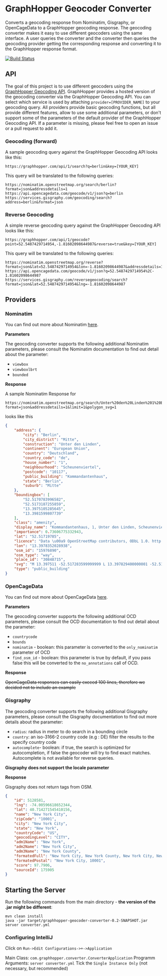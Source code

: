 # GraphHopper Geocoder Converter

Converts a geocoding response from Nominatim, Gisgraphy, or OpenCageData to a GraphHopper geocoding response.
The geocoding converter makes it easy to use different geocoders using the same interface.
A user queries the converter and the converter then queries the geocoding provider getting the corresponding response and converting it to the GraphHopper response format.

[![Build Status](https://travis-ci.org/graphhopper/geocoder-converter.svg?branch=master)](https://travis-ci.org/graphhopper/geocoder-converter)

## API

The goal of this project is to use different geocoders using the [GraphHopper Geocoding API](https://graphhopper.com/api/1/docs/geocoding/).
GraphHopper provides a hosted version of the geocoding converter via the GraphHopper Geocoding API.
You can select which service is used by attaching `provider=[PROVIDER_NAME]` to your geocoding query.
All providers provide basic geocoding functions, but all provide different features, allow to use some additional parameters, or don't support some of the parameters of the default provider of the GraphHopper Geocoding API.
If a parameter is missing, please feel free to open an issue or a pull request to add it. 
    
### Geocoding (forward)

A sample geocoding query against the GraphHopper Geocoding API looks like this:
```
https://graphhopper.com/api/1/search?q=berlin&key=[YOUR_KEY]
```

This query will be translated to the following queries:
```
https://nominatim.openstreetmap.org/search/berlin?format=json&addressdetails=1
https://api.opencagedata.com/geocode/v1/json?q=berlin
https://services.gisgraphy.com/geocoding/search?address=berlin&format=json
```

### Reverse Geocoding

A simple reverse geocoding query against the GraphHopper Geocoding API looks like this:
```
https://graphhopper.com/api/1/geocode?point=52.5487429714954,-1.81602098644987&reverse=true&key=[YOUR_KEY]
```

This query will be translated to the following queries:
```
https://nominatim.openstreetmap.org/reverse?format=json&lat=52.5487429714954&lon=-1.81602098644987&addressdetails=1
https://api.opencagedata.com/geocode/v1/json?q=52.5487429714954%2C-1.81602098644987
https://services.gisgraphy.com/reversegeocoding/search?format=json&lat=52.5487429714954&lng=-1.81602098644987
```

## Providers

### Nominatim 

You can find out more about Nominatim [here](https://wiki.openstreetmap.org/wiki/Nominatim#Examples).

**Parameters**

The geocoding converter supports the following additional Nominatim parameters, please consult the Nominatim documentation to find out detail about the parameter:
- `viewbox`
- `viewboxlbrt`
- `bounded` 

**Response**

A sample Nominatim Response for 
```
https://nominatim.openstreetmap.org/search/Unter%20den%20Linden%201%20Berlin?format=json&addressdetails=1&limit=1&polygon_svg=1
```

looks like this
```json
{
    "address": {
        "city": "Berlin",
        "city_district": "Mitte",
        "construction": "Unter den Linden",
        "continent": "European Union",
        "country": "Deutschland",
        "country_code": "de",
        "house_number": "1",
        "neighbourhood": "Scheunenviertel",
        "postcode": "10117",
        "public_building": "Kommandantenhaus",
        "state": "Berlin",
        "suburb": "Mitte"
    },
    "boundingbox": [
        "52.5170783996582",
        "52.5173187255859",
        "13.3975105285645",
        "13.3981599807739"
    ],
    "class": "amenity",
    "display_name": "Kommandantenhaus, 1, Unter den Linden, Scheunenviertel, Mitte, Berlin, 10117, Deutschland, European Union",
    "importance": 0.73606775332943,
    "lat": "52.51719785",
    "licence": "Data \u00a9 OpenStreetMap contributors, ODbL 1.0. http://www.openstreetmap.org/copyright",
    "lon": "13.3978352028938",
    "osm_id": "15976890",
    "osm_type": "way",
    "place_id": "30848715",
    "svg": "M 13.397511 -52.517283599999999 L 13.397829400000001 -52.517299800000004 13.398131599999999 -52.517315099999998 13.398159400000001 -52.517112099999999 13.3975388 -52.517080700000001 Z",
    "type": "public_building"
}
```

### OpenCageData

You can find out more about OpenCageData [here](https://geocoder.opencagedata.com/api).

**Parameters**

The geocoding converter supports the following additional OCD parameters, please consult the OCD documentation to find out detail about the parameter:
- `countrycode`
- `bounds`
- `nominatim` - boolean: this parameter is converted to the `only_nominatim` parameter of OCD 
- `find_osm_id` - boolean: this parameter is true by default, if you pass false this will be converted to the `no_annotations` call of OCD.

**Response**

~~OpenCageData responses can easily exceed 100 lines, therefore we decided not to include an example~~

### Gisgraphy

The geocoding converter supports the following additional Gisgraphy parameters, please consult the Gisgraphy documentation to find out more details about the parameter: 
- `radius`: radius in meter to do search in a bounding circle
- `country`: an iso-3166-2 country code (e.g : DE) filter the results to the specify country code
- `autocomplete`- boolean: if true, the search is optimized for autocompletion, if false the geocoder will try to find exact matches. Autocomplete is not available for reverse queries.

**Gisgraphy does not support the locale parameter**

**Response**

Gisgraphy does not return tags from OSM.

```json
{
    "id": 5128581,
    "lng": -74.00596618652344,
    "lat": 40.714271545410156,
    "name": "New York City",
    "zipCode": "10001",
    "city": "New York City",
    "state": "New York",
    "countryCode": "US",
    "geocodingLevel": "CITY",
    "adm1Name": "New York",
    "adm2Name": "New York City",
    "adm3Name": "New York County",
    "formatedFull": "New York City, New York County, New York City, New York (NY)",
    "formatedPostal": "New York City, 10001",
    "score": 97.7906,
    "sourceId": 175905
}
```

## Starting the Server

Run the following commands from the main directory - **the version of the .jar might be different**:
```
mvn clean install
java -jar target/graphhopper-geocoder-converter-0.2-SNAPSHOT.jar server converter.yml
```

### Configuring IntelliJ

Click on `Run->Edit Configurations->+->Application`

Main Class: `com.graphhopper.converter.ConverterApplication`
Programm Arguments: `server converter.yml`
Tick the `Single Instance Only` (not necessary, but recommended)
